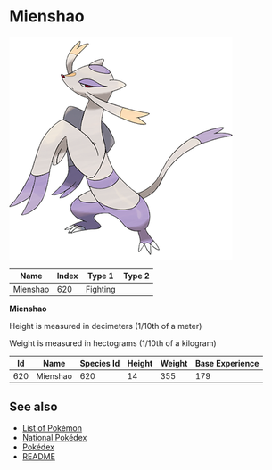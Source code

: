# Mienshao


![Mienshao](images/620.png)

| **Name** | **Index** | **Type 1** | **Type 2** |
|----|----|----|----|
| Mienshao | 620 | Fighting  |  |

**Mienshao** 


Height is measured in decimeters (1/10th of a meter)

Weight is measured in hectograms (1/10th of a kilogram)

| **Id** | **Name** | **Species Id** | **Height** | **Weight** | **Base Experience** |
|--------|----------|----------------|------------|------------|---------------------|
| 620 | Mienshao | 620 | 14 | 355 | 179 |


## See also

- [List of Pokémon](../pokemon.md)
- [National Pokédex](../national_pokedex.md)
- [Pokédex](../pokedex.md)
- [README](../README.md)
